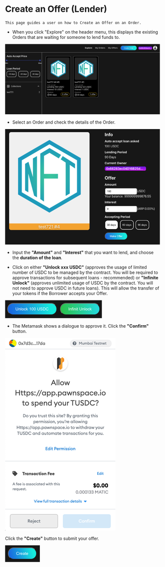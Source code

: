 # Create an Offer \(Lender\)

    This page guides a user on how to Create an Offer on an Order.

- When you click  "Explore" on the header menu, this displays the existing Orders that are waiting for someone to lend funds to.

![](.gitbook/assets/screen-shot-2021-05-09-at-8.40.21-pm.png)

- Select an Order and check the details of the Order.

![](.gitbook/assets/screen-shot-2021-05-14-at-9.26.50-pm.png)

- Input the **"Amount"** and **"Interest"** that you want to lend, and choose the **duration of the loan**.

- Click on either **"Unlock xxx USDC"** (approves the usage of limited number of USDC to be managed by the contract. You will be required to approve transactions for subsequent loans - recommended) or **"Infinite Unlock"** (approves unlimited usage of USDC by the contract. You will not need to approve USDC in future loans). This will allow the transfer of your tokens if the Borrower accepts your Offer.

![](.gitbook/assets/screen-shot-2021-05-14-at-9.32.57-pm.png)

- The Metamask shows a dialogue to approve it. Click the **"Confirm"** button.

![](.gitbook/assets/screen-shot-2021-05-14-at-9.38.02-pm.png)

Click the **"Create"** button to submit your offer.

![](.gitbook/assets/screen-shot-2021-05-09-at-8.33.50-pm.png)


